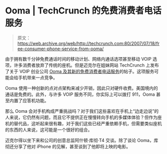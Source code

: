 # Ooma | TechCrunch 的免费消费者电话服务

> 原文：<https://web.archive.org/web/http://techcrunch.com:80/2007/07/18/free-consumer-phone-service-from-ooma/>

由于拥有数千分钟免费通话时间的移动计划、网络内通话选项甚至移动 VOIP 选项，许多消费者放弃了传统的座机。但是迈克尔在姐妹网站 TechCrunch 上发布了关于 VOIP 创业公司 [Ooma 及其新的免费消费者电话服务](https://web.archive.org/web/20151202071301/http://www.techcrunch.com/2007/07/18/ooma-launches-free-consumer-phone-service/)的帖子。这项服务可能会给手机带来一点竞争。

Ooma 使用一种创新的点对点架构来减少开销，因此只对硬件收费。美国境内的通话是免费的。此外，与许多 VOIP 服务不同，你实际上可以拨打 911，Ooma 甚至内置了应答机功能。

那么 Ooma 会对手机构成严重挑战吗？对于我们这些喜欢在手机上“边走边说”的人来说，它仍然有问题，而且它不提供正在慢慢转向手机的多媒体体验？但作为座机的替代品，这听起来很有趣，对于我们这些已经严重依赖手机，但需要类似座机的东西的人来说，这可能是一个很好的组合。

迈克尔得以坐下来和公司的创意总监阿什顿·库彻·T4 交谈。除了谈论 Ooma，库彻还分享了他对 iPhone 的见解，甚至谈到了他即将上映的电影。